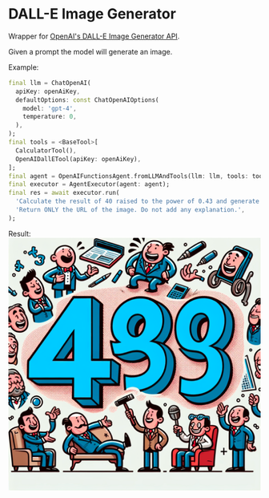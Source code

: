 # DALL-E Image Generator

Wrapper for [OpenAI's DALL-E Image Generator API](https://platform.openai.com/docs/api-reference/images).

Given a prompt the model will generate an image.

Example:

```dart
final llm = ChatOpenAI(
  apiKey: openAiKey,
  defaultOptions: const ChatOpenAIOptions(
    model: 'gpt-4',
    temperature: 0,
  ),
);
final tools = <BaseTool>[
  CalculatorTool(),
  OpenAIDallETool(apiKey: openAiKey),
];
final agent = OpenAIFunctionsAgent.fromLLMAndTools(llm: llm, tools: tools);
final executor = AgentExecutor(agent: agent);
final res = await executor.run(
  'Calculate the result of 40 raised to the power of 0.43 and generate a funny illustration with it. '
  'Return ONLY the URL of the image. Do not add any explanation.',
);
```

Result:
![result](img/dall_e_3.png)
